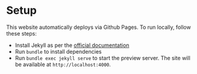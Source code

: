 

# Setup
This website automatically deploys via Github Pages. To run locally, follow these steps:

- Install Jekyll as per the [official documentation](https://jekyllrb.com/docs/installation/)
- Run `bundle` to install dependencies
- Run `bundle exec jekyll serve` to start the preview server. The site will be available at `http://localhost:4000`.